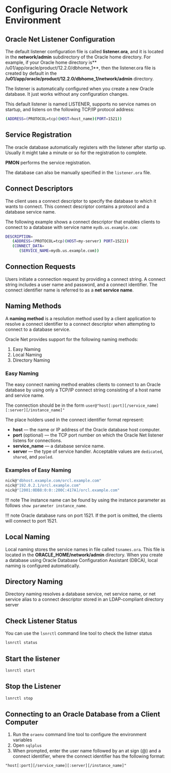 # Configuring Oracle Network Environment

## Oracle Net Listener Configuration

The default listener configuration file is called **listener.ora**, and it is located in the **network/admin** subdirectory of the Oracle home directory. For example, if your Oracle home directory is** /u01/app/oracle/product/12.2.0/dbhome_1**, then the listener.ora file is created by default in the **/u01/app/oracle/product/12.2.0/dbhome_1/network/admin** directory.

The listener is automatically configured when you create a new Oracle database. It just works without any configuration changes.

 This default listener is named LISTENER, supports no service names on startup, and listens on the following TCP/IP protocol address:

```sh
(ADDRESS=(PROTOCOL=tcp)(HOST=host_name)(PORT=1521))
```

## Service Registration

The oracle database automatically registers with the listener after startip up. Usually it might take a minute or so for the registration to complete.

**PMON** performs the service registration.

The database can also be manually specified in the `listener.ora` file.

## Connect Descriptors

The client uses a connect descriptor to specify the database to which it wants to connect. This connect descriptor contains a protocol and a database service name.

The following example shows a connect descriptor that enables clients to connect to a database with service name `mydb.us.example.com`:

```sh
DESCRIPTION=
   (ADDRESS=(PROTOCOL=tcp)(HOST=my-server) PORT=1521))
   (CONNECT_DATA=
      (SERVICE_NAME=mydb.us.example.com))
```

## Connection Requests

Users initiate a connection request by providing a connect string. A connect string includes a user name and password, and a connect identifier. The connect identifier name is referred to as a **net service name**.

## Naming Methods

A **naming method** is a resolution method used by a client application to resolve a connect identifier to a connect descriptor when attempting to connect to a database service.


Oracle Net provides support for the following naming methods:

1. Easy Naming
2. Local Naming
3. Directory Naming

### Easy Naming

The easy connect naming method enables clients to connect to an Oracle database by using only a TCP/IP connect string consisting of a host name and service name.

The connection should be in the form `user@"host[:port][/service_name][:server][/instance_name]"`

The place holders used in the connect identifier format represent:

- **host** — the name or IP address of the Oracle database host computer.
- **port** (optional) — the TCP port number on which the Oracle Net listener listens for connections.
- **service_name** — a database service name.
- **server** — the type of service handler. Acceptable values are `dedicated`, `shared`, and `pooled`.

### Examples of Easy Naming

```sh
nick@"dbhost.example.com/orcl.example.com"
nick@"192.0.2.1/orcl.example.com"
nick@"[2001:0DB8:0:0::200C:417A]/orcl.example.com"
```

!!! note
    The instance name can be found by using the instance parameter as follows `show parameter instance_name`.

!!! note
    Oracle database runs on port 1521. If the port is omitted, the clients will connect to port 1521.

## Local Naming

Local naming stores the service names in file called `tsnames.ora`. This file is located in the **ORACLE_HOME/network/admin** directory. When you create a database using Oracle Database Configuration Assistant (DBCA), local naming is configured automatically.

## Directory Naming

Directory naming resolves a database service, net service name, or net service alias to a connect descriptor stored in an LDAP-compliant directory server

## Check Listener Status

You can use the `lsnrctl` command line tool to check the listner status

```sh
lsnrctl status
```

## Start the listener

```sh
lsnrctl start
```

## Stop the Listener

```sh
lsnrctl stop
```

## Connecting to an Oracle Database from a Client Computer

1. Run the `oraenv` command line tool to configure the environment variables
2. Open `sqlplus`
3. When prompted, enter the user name followed by an at sign (@) and a connect identifier, where the connect identifier has the following format:

`"host[:port][/service_name][:server][/instance_name]"`
